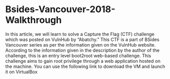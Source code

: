 # Bsides-Vancouver-2018-Walkthrough
In this article, we will learn to solve a Capture the Flag (CTF) challenge which was posted on VulnHub by “Abatchy.” This CTF is a part of BSides Vancouver series as per the information given on the VulnHub website. According to the information given in the description by the author of the challenge, this is an entry level boot2root web-based challenge. This challenge aims to gain root privilege through a web application hosted on the machine. You can use the following link to download the VM and launch it on VirtualBox
